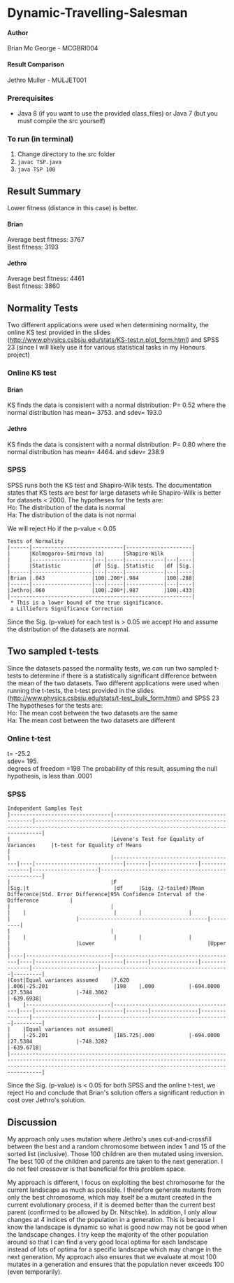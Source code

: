 # Dynamic-Travelling-Salesman
#### Author
Brian Mc George - MCGBRI004
#### Result Comparison
Jethro Muller - MULJET001

### Prerequisites
  - Java 8 (if you want to use the provided class_files) or Java 7 (but you must compile the src yourself)

### To run (in terminal)
  1. Change directory to the *src* folder
  2. ```javac TSP.java```
  3. ```java TSP 100```

## Result Summary
Lower fitness (distance in this case) is better.
#### Brian
Average best fitness: 3767</br>
Best fitness: 3193
#### Jethro
Average best fitness: 4461</br>
Best fitness: 3860

## Normality Tests
Two different applications were used when determining normality, the online KS test provided in the slides (http://www.physics.csbsju.edu/stats/KS-test.n.plot_form.html) and SPSS 23 (since I will likely use it for various statistical tasks in my Honours project)

### Online KS test
#### Brian
KS finds the data is consistent with a normal distribution: P= 0.52 where the normal distribution has mean= 3753. and sdev= 193.0
#### Jethro
KS finds the data is consistent with a normal distribution: P= 0.80 where the normal distribution has mean= 4464. and sdev= 238.9

### SPSS
SPSS runs both the KS test and Shapiro-Wilk tests. The documentation states that KS tests are best for large datasets while Shapiro-Wilk is better for datasets < 2000.
The hypotheses for the tests are:</br>
Ho: The distribution of the data is normal</br>
Ha: The distribution of the data is not normal</br>

We will reject Ho if the p-value < 0.05
```
Tests of Normality
|------|-----------------------------|---------------------|
|      |Kolmogorov-Smirnova (a)      |Shapiro-Wilk         |
|      |-------------------|---|-----|------------|---|----|
|      |Statistic          |df |Sig. |Statistic   |df |Sig.|
|------|-------------------|---|-----|------------|---|----|
|Brian |.043               |100|.200*|.984        |100|.288|
|------|-------------------|---|-----|------------|---|----|
|Jethro|.060               |100|.200*|.987        |100|.433|
|----------------------------------------------------------|
 * This is a lower bound of the true significance.
 a Lilliefors Significance Correction
```

Since the Sig. (p-value) for each test is > 0.05 we accept Ho and assume the distribution of the datasets are normal.

## Two sampled t-tests
Since the datasets passed the normality tests, we can run two sampled t-tests to determine if there is a statistically significant difference between the mean of the two datasets.
Two different applications were used when running the t-tests, the t-test provided in the slides (http://www.physics.csbsju.edu/stats/t-test_bulk_form.html) and SPSS 23
The hypotheses for the tests are:</br>
Ho: The mean cost between the two datasets are the same</br>
Ha: The mean cost between the two datasets are different</br>

### Online t-test
t= -25.2</br>
sdev= 195.</br>
degrees of freedom =198 The probability of this result, assuming the null hypothesis, is less than .0001

### SPSS
```
Independent Samples Test
|--------------------------------|--------------------------------------------|----------------------------------------------------------------------------------------------------------------------------------------------|
|                                |Levene's Test for Equality of Variances     |t-test for Equality of Means                                                                                                                  |
|                                |---------------------------------------|----|----------------------------|-------|---------------|---------------|---------------------|---------------------------------------------------|
|                                |F                                      |Sig.|t                           |df     |Sig. (2-tailed)|Mean Difference|Std. Error Difference|95% Confidence Interval of the Difference          |
|                                |                                       |    |                            |       |               |               |                     |-----------------------------------------|---------|
|                                |                                       |    |                            |       |               |               |                     |Lower                                    |Upper    |
|----|---------------------------|---------------------------------------|----|----------------------------|-------|---------------|---------------|---------------------|-----------------------------------------|---------|
|Cost|Equal variances assumed    |7.620                                  |.006|-25.201                     |198    |.000           |-694.0000      |27.5384              |-748.3062                                |-639.6938|
|    |---------------------------|---------------------------------------|----|----------------------------|-------|---------------|---------------|---------------------|-----------------------------------------|---------|
|    |Equal variances not assumed|                                       |    |-25.201                     |185.725|.000           |-694.0000      |27.5384              |-748.3282                                |-639.6718|
|----------------------------------------------------------------------------------------------------------------------------------------------------------------------------------------------------------------------------|
```

Since the Sig. (p-value) is < 0.05 for both SPSS and the online t-test, we reject Ho and conclude that Brian's solution offers a significant reduction in cost over Jethro's solution.

## Discussion
My approach only uses mutation where Jethro's uses cut-and-crossfill between the best and a random chromosome between index 1 and 15 of the sorted list (inclusive). Those 100 children are then mutated using inversion. The best 100 of the children and parents are taken to the next generation. I do not feel crossover is that beneficial for this problem space. </br>

My approach is different, I focus on exploiting the best chromosome for the current landscape as much as possible. I therefore generate mutants from only the best chromosome, which may itself be a mutant created in the current evolutionary process, if it is deemed better than the current best parent (confirmed to be allowed by Dr. Nitschke). In addition, I only allow changes at 4 indices of the population in a generation. This is because I know the landscape is dynamic so what is good now may not be good when the landscape changes. I try keep the majority of the other population around so that I can find a very good local optima for each landscape instead of lots of optima for a specific landscape which may change in the next generation. My approach also ensures that we evaluate at most 100 mutates in a generation and ensures that the population never exceeds 100 (even temporarily).
